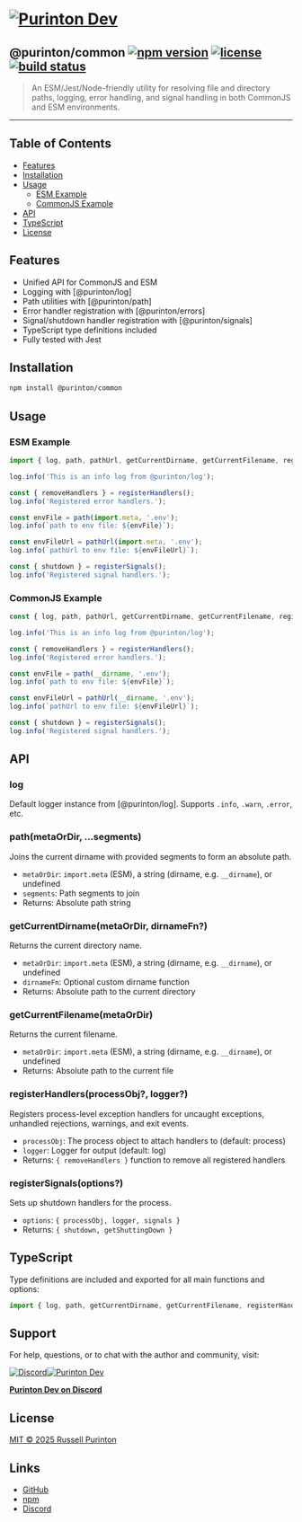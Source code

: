 # [![Purinton Dev](https://purinton.us/logos/brand.png)](https://discord.gg/QSBxQnX7PF)

## @purinton/common [![npm version](https://img.shields.io/npm/v/@purinton/common.svg)](https://www.npmjs.com/package/@purinton/common) [![license](https://img.shields.io/github/license/purinton/common.svg)](LICENSE) [![build status](https://github.com/purinton/common/actions/workflows/nodejs.yml/badge.svg)](https://github.com/purinton/common/actions)

> An ESM/Jest/Node-friendly utility for resolving file and directory paths, logging, error handling, and signal handling in both CommonJS and ESM environments.

---

## Table of Contents

- [Features](#features)
- [Installation](#installation)
- [Usage](#usage)
  - [ESM Example](#esm-example)
  - [CommonJS Example](#commonjs-example)
- [API](#api)
- [TypeScript](#typescript)
- [License](#license)

## Features

- Unified API for CommonJS and ESM
- Logging with [@purinton/log]
- Path utilities with [@purinton/path]
- Error handler registration with [@purinton/errors]
- Signal/shutdown handler registration with [@purinton/signals]
- TypeScript type definitions included
- Fully tested with Jest

## Installation

```bash
npm install @purinton/common
```

## Usage

### ESM Example

```js
import { log, path, pathUrl, getCurrentDirname, getCurrentFilename, registerHandlers, registerSignals } from '@purinton/common';

log.info('This is an info log from @purinton/log');

const { removeHandlers } = registerHandlers();
log.info('Registered error handlers.');

const envFile = path(import.meta, '.env');
log.info(`path to env file: ${envFile}`);

const envFileUrl = pathUrl(import.meta, '.env');
log.info(`pathUrl to env file: ${envFileUrl}`);

const { shutdown } = registerSignals();
log.info('Registered signal handlers.');
```

### CommonJS Example

```js
const { log, path, pathUrl, getCurrentDirname, getCurrentFilename, registerHandlers, registerSignals } = require('@purinton/common');

log.info('This is an info log from @purinton/log');

const { removeHandlers } = registerHandlers();
log.info('Registered error handlers.');

const envFile = path(__dirname, '.env');
log.info(`path to env file: ${envFile}`);

const envFileUrl = pathUrl(__dirname, '.env');
log.info(`pathUrl to env file: ${envFileUrl}`);

const { shutdown } = registerSignals();
log.info('Registered signal handlers.');
```

## API

### log

Default logger instance from [@purinton/log]. Supports `.info`, `.warn`, `.error`, etc.

### path(metaOrDir, ...segments)

Joins the current dirname with provided segments to form an absolute path.

- `metaOrDir`: `import.meta` (ESM), a string (dirname, e.g. `__dirname`), or undefined
- `segments`: Path segments to join
- Returns: Absolute path string

### getCurrentDirname(metaOrDir, dirnameFn?)

Returns the current directory name.

- `metaOrDir`: `import.meta` (ESM), a string (dirname, e.g. `__dirname`), or undefined
- `dirnameFn`: Optional custom dirname function
- Returns: Absolute path to the current directory

### getCurrentFilename(metaOrDir)

Returns the current filename.

- `metaOrDir`: `import.meta` (ESM), a string (dirname, e.g. `__dirname`), or undefined
- Returns: Absolute path to the current file

### registerHandlers(processObj?, logger?)

Registers process-level exception handlers for uncaught exceptions, unhandled rejections, warnings, and exit events.

- `processObj`: The process object to attach handlers to (default: process)
- `logger`: Logger for output (default: log)
- Returns: `{ removeHandlers }` function to remove all registered handlers

### registerSignals(options?)

Sets up shutdown handlers for the process.

- `options`: `{ processObj, logger, signals }`
- Returns: `{ shutdown, getShuttingDown }`

## TypeScript

Type definitions are included and exported for all main functions and options:

```ts
import { log, path, getCurrentDirname, getCurrentFilename, registerHandlers, registerSignals, RegisterSignalsOptions } from '@purinton/common';
```

## Support

For help, questions, or to chat with the author and community, visit:

[![Discord](https://purinton.us/logos/discord_96.png)](https://discord.gg/QSBxQnX7PF)[![Purinton Dev](https://purinton.us/logos/purinton_96.png)](https://discord.gg/QSBxQnX7PF)

**[Purinton Dev on Discord](https://discord.gg/QSBxQnX7PF)**

## License

[MIT © 2025 Russell Purinton](LICENSE)

## Links

- [GitHub](https://github.com/purinton/common)
- [npm](https://www.npmjs.com/package/@purinton/common)
- [Discord](https://discord.gg/QSBxQnX7PF)
